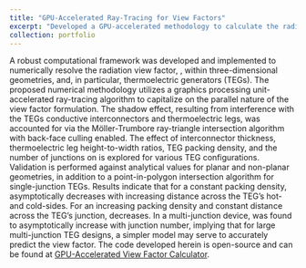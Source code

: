 ```yaml
---
title: "GPU-Accelerated Ray-Tracing for View Factors"
excerpt: "Developed a GPU-accelerated methodology to calculate the radition view factors of an arbitrary CAD file. This program was used to study thermoelectric generators (TEGs). <br/><img src='/images/TEG.JPG'>"
collection: portfolio
---
```


A robust computational framework was developed and implemented to numerically resolve the radiation view factor, , within three-dimensional geometries, and, in particular, thermoelectric generators (TEGs).
The proposed numerical methodology utilizes a graphics processing unit-accelerated ray-tracing algorithm to capitalize on the parallel nature of the view factor formulation.
The shadow effect, resulting from interference with the TEGs conductive interconnectors and thermoelectric legs, was accounted for via the Möller-Trumbore ray-triangle intersection algorithm with back-face culling enabled.
The effect of interconnector thickness, thermoelectric leg height-to-width ratios, TEG packing density, and the number of junctions on  is explored for various TEG configurations. Validation is performed against analytical values for planar and non-planar geometries, in addition to a point-in-polygon intersection algorithm for single-junction TEGs.
Results indicate that for a constant packing density,  asymptotically decreases with increasing distance across the TEG’s hot- and cold-sides.
For an increasing packing density and constant distance across the TEG’s junction,  decreases.
In a multi-junction device,  was found to asymptotically increase with junction number, implying that for large multi-junction TEG designs, a simpler model may serve to accurately predict the view factor.
The code developed herein is open-source and can be found at [GPU-Accelerated View Factor Calculator](https://github.com/AasherH/GPU-Accelerated-View-Factor-Calculator).